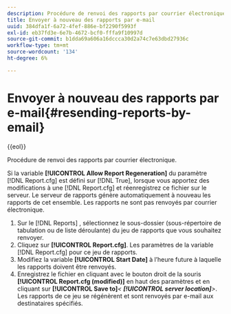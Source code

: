 ```yaml
---
description: Procédure de renvoi des rapports par courrier électronique.
title: Envoyer à nouveau des rapports par e-mail
uuid: 384dfa1f-6a72-4fef-886e-bf2290f5993f
exl-id: eb37fd3e-6e7b-4672-bcf0-fffa9f10997d
source-git-commit: b1dda69a606a16dccca30d2a74c7e63dbd27936c
workflow-type: tm+mt
source-wordcount: '134'
ht-degree: 6%

---
```


# Envoyer à nouveau des rapports par e-mail{#resending-reports-by-email}

{{eol}}

Procédure de renvoi des rapports par courrier électronique.

Si la variable **[!UICONTROL Allow Report Regeneration]** du paramètre [!DNL Report.cfg] est défini sur [!DNL True], lorsque vous apportez des modifications à une [!DNL Report.cfg] et réenregistrez ce fichier sur le serveur. Le serveur de rapports génère automatiquement à nouveau les rapports de cet ensemble. Les rapports ne sont pas renvoyés par courrier électronique.

1. Sur le [!DNL Reports] , sélectionnez le sous-dossier (sous-répertoire de tabulation ou de liste déroulante) du jeu de rapports que vous souhaitez renvoyer.
1. Cliquez sur **[!UICONTROL Report.cfg]**. Les paramètres de la variable [!DNL Report.cfg] pour ce jeu de rapports.
1. Modifiez la variable **[!UICONTROL Start Date]** à l’heure future à laquelle les rapports doivent être renvoyés.
1. Enregistrez le fichier en cliquant avec le bouton droit de la souris **[!UICONTROL Report.cfg (modified)]** en haut des paramètres et en cliquant sur **[!UICONTROL Save to]***&lt; **[!UICONTROL server location]**>*.
Les rapports de ce jeu se régénèrent et sont renvoyés par e-mail aux destinataires spécifiés.
